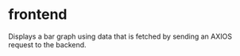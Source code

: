 # frontend

Displays a bar graph using data that is fetched by sending an AXIOS request to the backend. 
